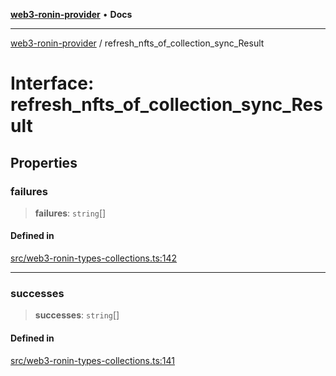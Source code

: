 [**web3-ronin-provider**](../README.md) • **Docs**

***

[web3-ronin-provider](../globals.md) / refresh\_nfts\_of\_collection\_sync\_Result

# Interface: refresh\_nfts\_of\_collection\_sync\_Result

## Properties

### failures

> **failures**: `string`[]

#### Defined in

[src/web3-ronin-types-collections.ts:142](https://github.com/chuacw/web3-ronin-provider/blob/dab3da736520006c9aeb4dab1fb5f7a56228c341/src/web3-ronin-types-collections.ts#L142)

***

### successes

> **successes**: `string`[]

#### Defined in

[src/web3-ronin-types-collections.ts:141](https://github.com/chuacw/web3-ronin-provider/blob/dab3da736520006c9aeb4dab1fb5f7a56228c341/src/web3-ronin-types-collections.ts#L141)

